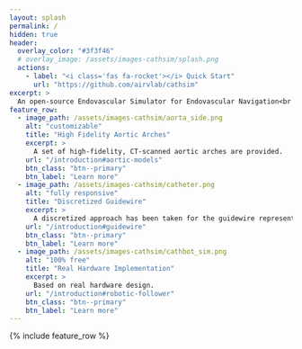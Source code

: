 ```yaml
---
layout: splash
permalink: /
hidden: true
header:
  overlay_color: "#3f3f46"
  # overlay_image: /assets/images-cathsim/splash.png
  actions:
    - label: "<i class='fas fa-rocket'></i> Quick Start"
      url: "https://github.com/airvlab/cathsim"
excerpt: >
  An open-source Endovascular Simulator for Endovascular Navigation<br />
feature_row:
  - image_path: /assets/images-cathsim/aorta_side.png
    alt: "customizable"
    title: "High Fidelity Aortic Arches"
    excerpt: >
      A set of high-fidelity, CT-scanned aortic arches are provided.
    url: "/introduction#aortic-models"
    btn_class: "btn--primary"
    btn_label: "Learn more"
  - image_path: /assets/images-cathsim/catheter.png
    alt: "fully responsive"
    title: "Discretized Guidewire"
    excerpt: > 
      A discretized approach has been taken for the guidewire representation
    url: "/introduction#guidewire"
    btn_class: "btn--primary"
    btn_label: "Learn more"
  - image_path: /assets/images-cathsim/cathbot_sim.png
    alt: "100% free"
    title: "Real Hardware Implementation"
    excerpt: >
      Based on real hardware design.
    url: "/introduction#robotic-follower"
    btn_class: "btn--primary"
    btn_label: "Learn more"      
---
```


{% include feature_row %}
